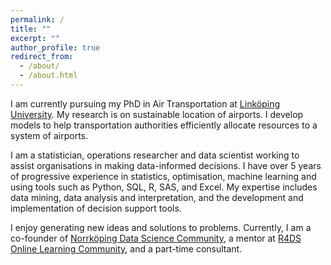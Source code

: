 ```yaml
---
permalink: /
title: ""
excerpt: ""
author_profile: true
redirect_from: 
  - /about/
  - /about.html
---
```


I am currently pursuing my PhD in Air Transportation at [Linköping University](https://liu.se/en/employee/alaki30). My research is on sustainable location of airports. I develop models to help transportation authorities efficiently allocate resources to a system of airports.

I am a statistician, operations researcher and data scientist working to assist organisations in making data-informed decisions. I have over 5 years of progressive experience in statistics, optimisation, machine learning and using tools such as Python, SQL, R, SAS, and Excel. My expertise includes data mining, data analysis and interpretation, and the development and implementation of decision support tools. 

I enjoy generating new ideas and solutions to problems. Currently, I am a co-founder of [Norrköping Data Science Community](https://www.meetup.com/Norrkoping-Data-Science-Community/), a mentor at [R4DS Online Learning Community](https://www.rfordatasci.com/), and a part-time consultant. 
